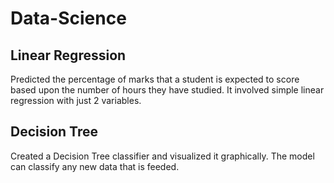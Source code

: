 # Data-Science

## Linear Regression
Predicted the percentage of marks that a student is expected to score based upon the number of hours they have studied. It involved simple linear regression with just 2 variables.

## Decision Tree
Created a Decision Tree classifier and visualized it graphically. The model can classify any new data that is feeded. 
